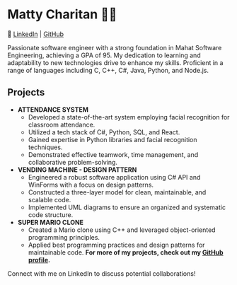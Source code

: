 # Matty Charitan 👨‍💻

💼 [LinkedIn](https://www.linkedin.com/in/mattycharitan/) | [GitHub](https://github.com/mattyCharitan)

Passionate software engineer with a strong foundation in Mahat Software Engineering, achieving a GPA of 95. My dedication to learning and adaptability to new technologies drive to enhance my skills. Proficient in a range of languages including C, C++, C#, Java, Python, and Node.js.  

## Projects

- **ATTENDANCE SYSTEM**
  - Developed a state-of-the-art system employing facial recognition for classroom attendance.
  - Utilized a tech stack of C#, Python, SQL, and React.
  - Gained expertise in Python libraries and facial recognition techniques.
  - Demonstrated effective teamwork, time management, and collaborative problem-solving.
- **VENDING MACHINE - DESIGN PATTERN**
  - Engineered a robust software application using C# API and WinForms with a focus on design patterns.
  - Constructed a three-layer model for clean, maintainable, and scalable code.
  - Implemented UML diagrams to ensure an organized and systematic code structure.
- **SUPER MARIO CLONE**
  - Created a Mario clone using C++ and leveraged object-oriented programming principles.
  - Applied best programming practices and design patterns for maintainable code.
 **For more of my projects, check out my [GitHub profile](https://github.com/mattyCharitan).**

Connect with me on LinkedIn to discuss potential collaborations!
